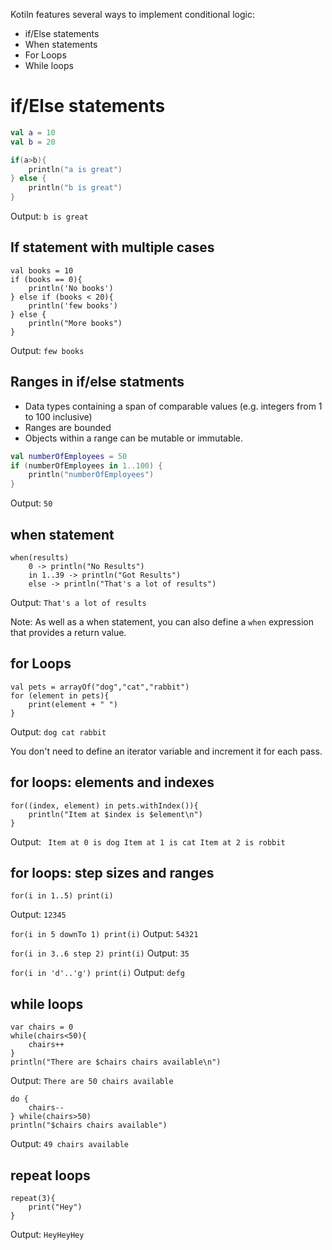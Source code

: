 
Kotiln features several ways to implement conditional logic:
- if/Else statements
- When statements
- For Loops
- While loops

# if/Else statements

```kotlin
val a = 10
val b = 20

if(a>b){
    println("a is great")
} else {
    println("b is great")
}
```
Output: ```b is great```

## If statement with multiple cases
```
val books = 10
if (books == 0){
    println('No books')
} else if (books < 20){
    println('few books')
} else {
    println("More books")
}
```
Output: ```few books```

## Ranges in if/else statments


- Data types containing a span of comparable values (e.g. integers from 1 to 100 inclusive)
- Ranges are bounded
- Objects within a range can be mutable or immutable.

```kotlin
val numberOfEmployees = 50
if (numberOfEmployees in 1..100) {
    println("numberOfEmployees")
}
```
Output: ```50```

## when statement
```
when(results)
    0 -> println("No Results")
    in 1..39 -> println("Got Results")
    else -> println("That's a lot of results")
```
Output: ```That's a lot of results```

Note: As well as a when statement, you can also define a ```when``` expression that provides a return value.

## for Loops

```
val pets = arrayOf("dog","cat","rabbit")
for (element in pets){
    print(element + " ")
}
```
Output: ```dog cat rabbit```

You don't need to define an iterator variable and increment it for each pass.


## for loops: elements and indexes

```
for((index, element) in pets.withIndex()){
    println("Item at $index is $element\n")
}
```
Output: ```
Item at 0 is dog
Item at 1 is cat
Item at 2 is robbit```

## for loops: step sizes and ranges

```
for(i in 1..5) print(i)
```
Output: ```12345```

```for(i in 5 downTo 1) print(i)```
Output: ```54321```

```for(i in 3..6 step 2) print(i)```
Output: ```35```

```for(i in 'd'..'g') print(i)```
Output: ```defg```

## while loops

```
var chairs = 0
while(chairs<50){
    chairs++
}
println("There are $chairs chairs available\n")
```

Output: ```There are 50 chairs available```

```
do {
    chairs--
} while(chairs>50)
println("$chairs chairs available")
```
Output: ```49 chairs available```

## repeat loops

```
repeat(3){
    print("Hey")
}
```
Output: ```HeyHeyHey```

